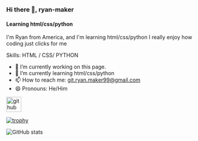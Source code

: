 ### Hi there 👋, ryan-maker
#### Learning html/css/python
I'm Ryan from America, and I'm learning html/css/python I really enjoy how coding just clicks for me

Skills:  HTML / CSS/ PYTHON

- 🔭 I’m currently working on this page. 
- 🌱 I’m currently learning html/css/python 
- 📫 How to reach me: git.ryan.maker99@gmail.com 
- 😄 Pronouns: He/Him 


[<img src='https://cdn.jsdelivr.net/npm/simple-icons@3.0.1/icons/github.svg' alt='github' height='40'>](https://github.com/ryan-maker99)  

[![trophy](https://github-profile-trophy.vercel.app/?username=ryan-maker99)](https://github.com/ryo-ma/github-profile-trophy)

![GitHub stats](https://github-readme-stats.vercel.app/api?username=ryan-maker99&show_icons=true)  
